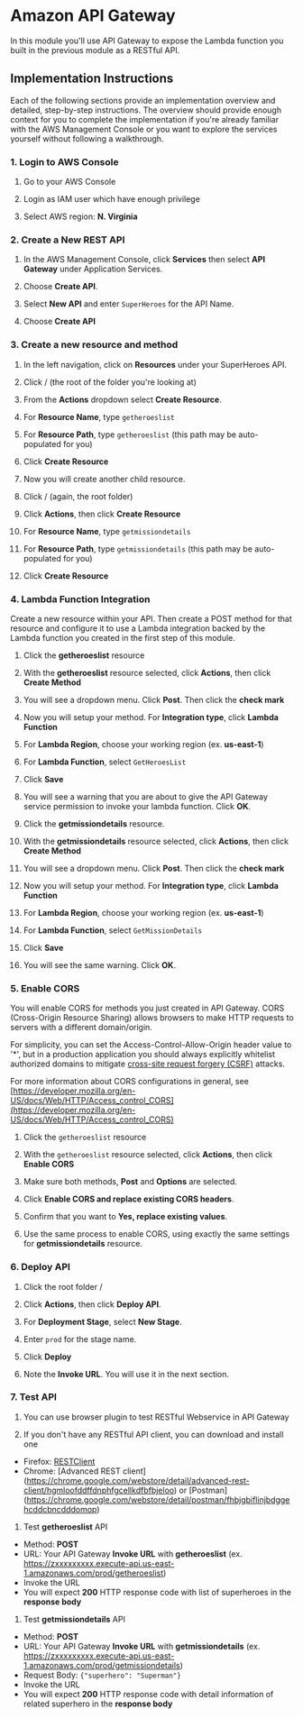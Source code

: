 # Amazon API Gateway

In this module you'll use API Gateway to expose the Lambda function you built in the previous module as a RESTful API. 

## Implementation Instructions
Each of the following sections provide an implementation overview and detailed, step-by-step instructions. The overview should provide enough context for you to complete the implementation if you're already familiar with the AWS Management Console or you want to explore the services yourself without following a walkthrough.


### 1. Login to AWS Console
1. Go to your AWS Console

2. Login as IAM user which have enough privilege

3. Select AWS region: **N. Virginia**


### 2. Create a New REST API

1. In the AWS Management Console, click **Services** then select **API Gateway** under Application Services.

1. Choose **Create API**.

1. Select **New API** and enter `SuperHeroes` for the API Name.

1. Choose **Create API**

### 3. Create a new resource and method

1. In the left navigation, click on **Resources** under your SuperHeroes API.

1. Click / (the root of the folder you're looking at)

1. From the **Actions** dropdown select **Create Resource**.

1. For **Resource Name**, type `getheroeslist`

1. For **Resource Path**, type `getheroeslist` (this path may be auto-populated for you)

1. Click **Create Resource**

1. Now you will create another child resource.

1. Click / (again, the root folder)

1. Click **Actions**, then click **Create Resource**

1. For **Resource Name**, type `getmissiondetails`

1. For **Resource Path**, type `getmissiondetails` (this path may be auto-populated for you)

1. Click **Create Resource**

### 4. Lambda Function Integration

Create a new resource within your API. Then create a POST method for that resource and configure it to use a Lambda integration backed by the Lambda function you created in the first step of this module.

1. Click the **getheroeslist** resource

1. With the **getheroeslist** resource selected, click **Actions**, then click **Create Method**

1. You will see a dropdown menu. Click **Post**. Then click the **check mark**

1. Now you will setup your method. For **Integration type**, click **Lambda Function**

1. For **Lambda Region**, choose your working region (ex. **us-east-1**)

1. For **Lambda Function**, select `GetHeroesList`

1. Click **Save**

1. You will see a warning that you are about to give the API Gateway service permission to invoke your lambda function. Click **OK**.

1. Click the **getmissiondetails** resource.

1. With the **getmissiondetails** resource selected, click **Actions**, then click **Create Method**

1. You will see a dropdown menu. Click **Post**. Then click the **check mark**

1. Now you will setup your method. For **Integration type**, click **Lambda Function**

1. For **Lambda Region**, choose your working region (ex. **us-east-1**)

1. For **Lambda Function**, select `GetMissionDetails`

1. Click **Save**

1. You will see the same warning. Click **OK**.

### 5. Enable CORS

You will enable CORS for methods you just created in API Gateway. CORS (Cross-Origin Resource Sharing) allows browsers to make HTTP requests to servers with a different domain/origin. 

For simplicity, you can set the Access-Control-Allow-Origin header value to '*', but in a production application you should always explicitly whitelist authorized domains to mitigate [cross-site request forgery (CSRF)](https://www.owasp.org/index.php/Cross-Site_Request_Forgery_%28CSRF%29) attacks.

For more information about CORS configurations in general, see [https://developer.mozilla.org/en-US/docs/Web/HTTP/Access_control_CORS](https://developer.mozilla.org/en-US/docs/Web/HTTP/Access_control_CORS)

1. Click the `getheroeslist` resource

1. With the `getheroeslist` resource selected, click **Actions**, then click **Enable CORS**

1. Make sure both methods, **Post** and **Options** are selected.

1. Click **Enable CORS and replace existing CORS headers**.

1. Confirm that you want to **Yes, replace existing values**.

1. Use the same process to enable CORS, using exactly the same settings for **getmissiondetails** resource.

### 6. Deploy API

1. Click the root folder /

1. Click **Actions**, then click **Deploy API**.

1. For **Deployment Stage**, select **New Stage**.

1. Enter `prod` for the stage name.

1. Click **Deploy**

1. Note the **Invoke URL**. You will use it in the next section.

### 7. Test API

1. You can use browser plugin to test RESTful Webservice in API Gateway

1. If you don't have any RESTful API client, you can download and install one 
 - Firefox: [RESTClient](https://addons.mozilla.org/en-US/firefox/addon/restclient/)
 - Chrome: [Advanced REST client] (https://chrome.google.com/webstore/detail/advanced-rest-client/hgmloofddffdnphfgcellkdfbfbjeloo) or [Postman] (https://chrome.google.com/webstore/detail/postman/fhbjgbiflinjbdggehcddcbncdddomop)

1. Test **getheroeslist** API
 - Method: **POST**
 - URL: Your API Gateway **Invoke URL** with **getheroeslist** (ex. https://zxxxxxxxxx.execute-api.us-east-1.amazonaws.com/prod/getheroeslist)
 - Invoke the URL
 - You will expect **200** HTTP response code with list of superheroes in the **response body**

1. Test **getmissiondetails** API
 - Method: **POST**
 - URL: Your API Gateway **Invoke URL** with **getmissiondetails** (ex. https://zxxxxxxxxx.execute-api.us-east-1.amazonaws.com/prod/getmissiondetails)
 - Request Body: `{"superhero": "Superman"}`
 - Invoke the URL
 - You will expect **200** HTTP response code with detail information of related superhero in the **response body**